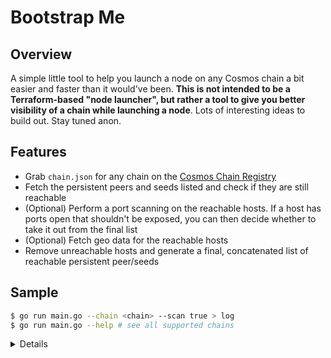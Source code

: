 # Bootstrap Me

## Overview

A simple little tool to help you launch a node on any Cosmos chain a bit easier and faster than it would've been. **This is not intended to be a Terraform-based "node launcher", but rather a tool to give you better visibility of a chain while launching a node**. Lots of interesting ideas to build out. Stay tuned anon.

## Features

- Grab `chain.json` for any chain on the [Cosmos Chain Registry](https://github.com/cosmos/chain-registry)
- Fetch the persistent peers and seeds listed and check if they are still reachable
- (Optional) Perform a port scanning on the reachable hosts. If a host has ports open that shouldn't be exposed, you can then decide whether to take it out from the final list
- (Optional) Fetch geo data for the reachable hosts
- Remove unreachable hosts and generate a final, concatenated list of reachable persistent peer/seeds

## Sample

```bash
$ go run main.go --chain <chain> --scan true > log
$ go run main.go --help # see all supported chains
```

<details close>

```
********************************************************************
              Checking Reachability of Persistent Peers
********************************************************************
82772547c4575c18dfe6e75aafe521cf7d4dc8de@142.93.157.186:26656 is unreachable
241b17dba97a2ed3c3747d12781fb86c9706e2d4@95.179.136.131:26656 is unreachable
f122129f53b7c584df6cee77716dcc636d5c5e18@167.172.59.196:26656 is unreachable
f1b16c603f3a0e59f0ce5179dc80f549a7ecd0e2@sentries.us-east1.iqext.net:26656 is unreachable
ee27245d88c632a556cf72cc7f3587380c09b469@45.79.249.253:26656 is unreachable
538ebe0086f0f5e9ca922dae0462cc87e22f0a50@34.122.34.67:26656 is unreachable
1bfda3d59e70290a3dada9bb809dd954371850d3@54.180.225.240:26656 is unreachable
d3209b9f88eec64f10555a11ecbf797bb0fa29f4@34.125.169.233:26656 is unreachable
6ee94c2093505e8790442c054e6e1e0211d36583@44.239.140.195:26656 is unreachable
654f47a762c8f9257aef4a44c1fb5014916d8b20@99.79.60.15:26656 is unreachable
366ac852255c3ac8de17e11ae9ec814b8c68bddb@51.15.94.196:26656 is unreachable
5b4ed476e01c49b23851258d867cc0cfc0c10e58@206.189.4.227:26656 is unreachable
d72b3011ed46d783e369fdf8ae2055b99a1e5074@173.249.50.25:26656 is unreachable
047f723806ee702b211e7227f89eacd829aabd86@52.9.212.125:26656 is unreachable
3c7cad4154967a294b3ba1cc752e40e8779640ad@84.201.128.115:26656 is unreachable
585794737e6b318957088e645e17c0669f3b11fc@54.160.123.34:26656 is unreachable
11dfe200894f38e411beca77928e9dd118e66813@94.130.98.157:26656 is unreachable
bdc2c3d410ca7731411b7e46a252012323fbbf37@34.83.209.166:26656 is unreachable
********************************************************************
                   Checking Reachability of Seeds
********************************************************************
bf8328b66dceb4987e5cd94430af66045e59899f@public-seed.cosmos.vitwit.com:26656 is unreachable
bcef90de8a83673c336bf3b3a352445b3a3a1f08@cosmos-seed.sunshinevalidation.io:31038 is unreachable
366ac852255c3ac8de17e11ae9ec814b8c68bddb@51.15.94.196:26656 is unreachable
3c7cad4154967a294b3ba1cc752e40e8779640ad@84.201.128.115:26656 is unreachable
d72b3011ed46d783e369fdf8ae2055b99a1e5074@173.249.50.25:26656 is unreachable
********************************************************************
                     Reachable Persistent Peers
********************************************************************
ec779a2741da6dd2ccdaa6dfc0bebb10e595dfa4@50.18.113.67:26656,b0e746acb6fbed7a0311fe21cfb2ee94581ca3bc@51.79.21.187:26656,d6318b3bd51a5e2b8ed08f2e520d50289ed32bf1@52.79.43.100:26656,64bd8eaf08b05f17ccd88425f80b59ab48934004@157.90.18.35:26656,cfd785a4224c7940e9a10f6c1ab24c343e923bec@164.68.107.188:26656
********************************************************************
                          Reachable Seeds
********************************************************************
57a5297537b9b6ef8b105c08a8ad3f6ac452c423@seeds.goldenratiostaking.net:1618,cfd785a4224c7940e9a10f6c1ab24c343e923bec@164.68.107.188:26656,ade4d8bc8cbe014af6ebdf3cb7b1e9ad36f412c0@seeds.polkachu.com:14956,ba3bacc714817218562f743178228f23678b2873@public-seed-node.cosmoshub.certus.one:26656,20e1000e88125698264454a884812746c2eb4807@seeds.lavenderfive.com:14956,3b67739570f921cc5e0db4b3efe488ce184155a9@seeds.pupmos.network:2000
********************************************************************
                          Port Scanning
********************************************************************
!! Domain names in this section are redacted for security reasons !!

>> Scanning Reachable Persistent Peers
Port 22 is open on 54.160.123.34
Port 9090 is open on 52.79.43.100

>> Scanning Reachable Seeds
Port 2200 is open on seeds.xxxxxx.com
Port 5333 is open on seeds.xxxxxx.com
Port 6333 is open on seeds.xxxxxx.com
Port 9184 is open on seeds.xxxxxx.com
Port 11856 is open on seeds.xxxxxx.com
Port 12256 is open on seeds.xxxxxx.com
Port 12856 is open on seeds.xxxxxx.com
Port 13056 is open on seeds.xxxxxx.com
Port 13156 is open on seeds.xxxxxx.com
Port 13356 is open on seeds.yyyyyy.com
Port 14156 is open on seeds.yyyyyy.com
Port 15556 is open on seeds.xxxxxx.com
Port 16756 is open on seeds.yyyyyy.com

----------------------------------------------------------
```

</details>
